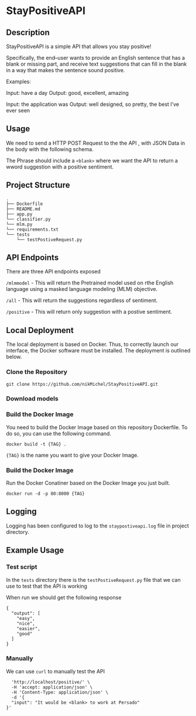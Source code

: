 # StayPositiveAPI

## Description

StayPositiveAPI is a simple API that allows you stay positive!

Specifically, the end–user wants to provide an English sentence that has a blank or missing part, 
and receive text suggestions that can fill in the blank in a way that makes the sentence sound positive.

Examples:

Input: have a <blank> day
Output: good, excellent, amazing

Input: the application was <blank>
Output: well designed, so pretty, the best I’ve ever seen

## Usage

We need to send a HTTP POST Request to the the API , with JSON Data in the body with the following schema.

The Phrase should include a `<blank>` where we want the API to return a wword suggestion with a positive sentiment.


## Project Structure

```
.
├── Dockerfile
├── README.md
├── app.py
└── classifier.py
└── mlm.py
└── requirements.txt
└── tests
    └── testPostiveRequest.py
```

## API Endpoints

There are three API endpoints exposed

`/mlmmodel` - This will return the Pretrained model used on rthe English language using a masked language modeling (MLM) objective.

`/all` - This will return the suggestions regardless of sentiment.

`/positive` - This will return only suggestion with a postive sentiment.


## Local Deployment

The local deployment is based on Docker. Thus, to correctly launch our interface, the Docker software must be installed. The deployment is outlined below.

### Clone the Repository

```
git clone https://github.com/nikMichel/StayPositiveAPI.git
```

### Download models

### Build the Docker Image

You need to build the Docker Image based on this repository Dockerfile. To do so, you can use the following command.

`docker build -t {TAG} .`

`{TAG}` is the name you want to give your Docker Image.

### Build the Docker Image

Run the Docker Conatiner based on the Docker Image you just built.

`docker run -d -p 80:8000 {TAG}`


## Logging

Logging has been configured to log to the `staypostiveapi.log` file in project directory.

## Example Usage

### Test script

In the `tests` directory there is the `testPostiveRequest.py` file that we can use to test that the API is working

When run we should get the following response


```{"input": "It would be <blank> to work for Persado"}
{
  "output": [
    "easy",
    "nice",
    "easier",
    "good"
  ]
}
```

### Manually

We can use `curl` to manually test the API

```curl -X 'POST' \
  'http://localhost/positive/' \
  -H 'accept: application/json' \
  -H 'Content-Type: application/json' \
  -d '{
  "input": "It would be <blank> to work at Persado"
}'
```
